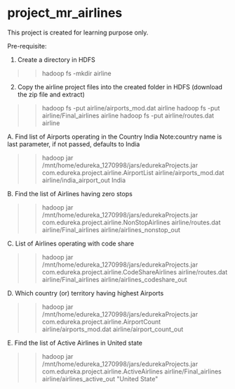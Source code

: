 # project_mr_airlines
This project is created for learning purpose only.

Pre-requisite:
1. Create a directory in HDFS
  >> hadoop fs -mkdir airline
2. Copy the airline project files into the created folder in HDFS (download the zip file and extract)
  >> hadoop fs -put airline/airports_mod.dat airline
  >> hadoop fs -put airline/Final_airlines airline
  >> hadoop fs -put airline/routes.dat airline

A. Find list of Airports operating in the Country India
Note:country name is last parameter, if not passed, defaults to India
>> hadoop jar /mnt/home/edureka_1270998/jars/edurekaProjects.jar com.edureka.project.airline.AirportList airline/airports_mod.dat airline/india_airport_out India

B. Find the list of Airlines having zero stops
>> hadoop jar /mnt/home/edureka_1270998/jars/edurekaProjects.jar com.edureka.project.airline.NonStopAirlines airline/routes.dat airline/Final_airlines airline/airlines_nonstop_out

C. List of Airlines operating with code share
>> hadoop jar /mnt/home/edureka_1270998/jars/edurekaProjects.jar com.edureka.project.airline.CodeShareAirlines airline/routes.dat airline/Final_airlines airline/airlines_codeshare_out

D. Which country (or) territory having highest Airports
>> hadoop jar /mnt/home/edureka_1270998/jars/edurekaProjects.jar com.edureka.project.airline.AirportCount airline/airports_mod.dat airline/airport_count_out

E. Find the list of Active Airlines in United state
>> hadoop jar /mnt/home/edureka_1270998/jars/edurekaProjects.jar com.edureka.project.airline.ActiveAirlines airline/Final_airlines airline/airlines_active_out "United State"
